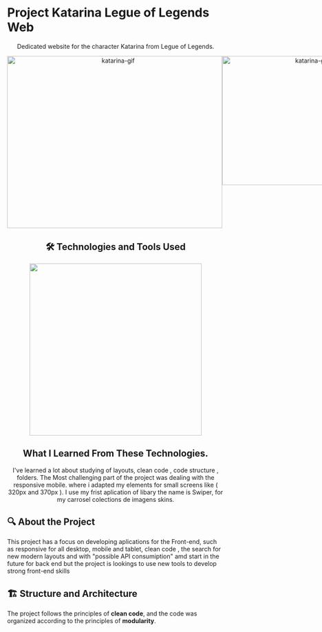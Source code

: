 
  # Project Katarina Legue of Legends Web
<div align="center">
    <p>
       Dedicated website for the character Katarina from Legue of Legends.
    </p>
  <div style="margin: auto;display: flex;">
    <img  src="./src/img/animation-katarina-desktop.gif" alt="katarina-gif" height="400px" width="500px"> 
    <img  src="./src/img/animation-katarina-mobile.gif" alt="katarina-gif" height="300px" width="400px"> 
  </div>
</div>

<div align="center">
    <h2>🛠️ Technologies and Tools Used</h2>
      <img width="400px"  src="https://skillicons.dev/icons?i=html,css,javascript,git" />
  </div>

<div align="center">
  <h2>What I Learned From These Technologies.</h2> 
   I've learned a lot about studying of layouts, clean code , code structure , folders. The Most challenging part of the project was dealing with the responsive mobile. where i adapted my elements for small screens like ( 320px and 370px ).
    I use my frist aplication of libary the name is Swiper, for my carrosel colections de imagens skins.
</div>

## 🔍 About the Project

This project has a focus on developing aplications for the Front-end, such as responsive for all desktop, mobile and tablet, clean code , the search for new modern layouts and with "possible API consumiption" amd start in the future for back end but the project is lookings to use new tools to develop strong front-end skills


## 🏗 Structure and Architecture

The project follows the principles of **clean code**, and the code was organized according to the principles of **modularity**.


